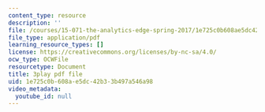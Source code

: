```yaml
---
content_type: resource
description: ''
file: /courses/15-071-the-analytics-edge-spring-2017/1e725c0b608ae5dc42b33b497a546a98_JcAB1JeDs8Y.pdf
file_type: application/pdf
learning_resource_types: []
license: https://creativecommons.org/licenses/by-nc-sa/4.0/
ocw_type: OCWFile
resourcetype: Document
title: 3play pdf file
uid: 1e725c0b-608a-e5dc-42b3-3b497a546a98
video_metadata:
  youtube_id: null
---
```

